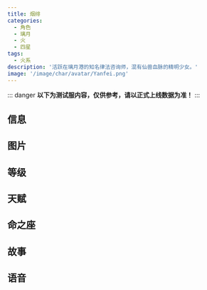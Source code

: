 ```yaml
---
title: 烟绯
categories:
  - 角色
  - 璃月
  - 火
  - 四星
tags:
  - 火系
description: '活跃在璃月港的知名律法咨询师，混有仙兽血脉的精明少女。'
image: '/image/char/avatar/Yanfei.png'
---
```


::: danger
**以下为测试服内容，仅供参考，请以正式上线数据为准！**
:::

## 信息

<char-card name="yanfei"/>

## 图片

<char-image name="yanfei"/>

## 等级

<char-level name="yanfei"/>

## 天赋

<char-talent name="yanfei"/>

## 命之座

<char-constell name="yanfei"/>

## 故事

<char-story name="yanfei"/>

## 语音

<char-voice name="yanfei"/>
